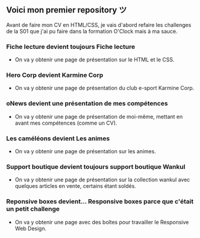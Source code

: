 ## Voici mon premier repository ツ

Avant de faire mon CV en HTML/CSS, je vais d'abord refaire les challenges de la S01 que j'ai pu faire dans la formation O'Clock mais à ma sauce.

### Fiche lecture devient toujours Fiche lecture

- On va y obtenir une page de présentation sur le HTML et le CSS.

### Hero Corp devient Karmine Corp

- On va y obtenir une page de présentation du club e-sport Karmine Corp.

### oNews devient une présentation de mes compétences

- On va y obtenir une page de présentation de moi-même, mettant en avant mes compétences (comme un CV).

### Les caméléons devient Les animes

- On va y obtenir une page de présentation sur les animes.

### Support boutique devient toujours support boutique Wankul

- On va y obtenir une page de présentation sur la collection wankul avec quelques articles en vente, certains étant soldés.

### Reponsive boxes devient... Responsive boxes parce que c'était un petit challenge

- On va y obtenir une page avec des boîtes pour travailler le Responsive Web Design.